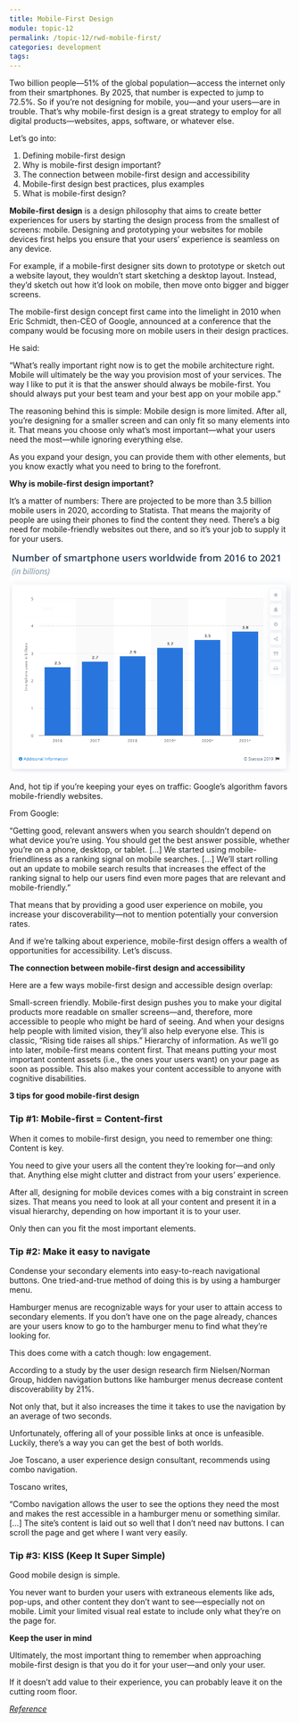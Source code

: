 ```yaml
---
title: Mobile-First Design
module: topic-12
permalink: /topic-12/rwd-mobile-first/
categories: development
tags:
---
```


<div class="divider-heading"></div>


Two billion people—51% of the global population—access the internet only from their smartphones. By 2025, that number is expected to jump to 72.5%. So if you’re not designing for mobile, you—and your users—are in trouble. That’s why mobile-first design is a great strategy to employ for all digital products—websites, apps, software, or whatever else.

Let’s go into:

1. Defining mobile-first design
2. Why is mobile-first design important?
3. The connection between mobile-first design and accessibility
4. Mobile-first design best practices, plus examples
5. What is mobile-first design?

**Mobile-first design** is a design philosophy that aims to create better experiences for users by starting the design process from the smallest of screens: mobile. Designing and prototyping your websites for mobile devices first helps you ensure that your users’ experience is seamless on any device.

For example, if a mobile-first designer sits down to prototype or sketch out a website layout, they wouldn’t start sketching a desktop layout. Instead, they’d sketch out how it’d look on mobile, then move onto bigger and bigger screens.

The mobile-first design concept first came into the limelight in 2010 when Eric Schmidt, then-CEO of Google, announced at a conference that the company would be focusing more on mobile users in their design practices.

He said:

“What’s really important right now is to get the mobile architecture right. Mobile will ultimately be the way you provision most of your services. The way I like to put it is that the answer should always be mobile-first. You should always put your best team and your best app on your mobile app.”

The reasoning behind this is simple: Mobile design is more limited. After all, you’re designing for a smaller screen and can only fit so many elements into it. That means you choose only what’s most important—what your users need the most—while ignoring everything else.

As you expand your design, you can provide them with other elements, but you know exactly what you need to bring to the forefront.

**Why is mobile-first design important?**

It’s a matter of numbers: There are projected to be more than 3.5 billion mobile users in 2020, according to Statista. That means the majority of people are using their phones to find the content they need. There’s a big need for mobile-friendly websites out there, and so it’s your job to supply it for your users.


<img src="../img/statista-mobile-first.png" alt="mobile first statistics" />

And, hot tip if you’re keeping your eyes on traffic: Google’s algorithm favors mobile-friendly websites.

From Google:

“Getting good, relevant answers when you search shouldn’t depend on what device you’re using. You should get the best answer possible, whether you’re on a phone, desktop, or tablet. […] We started using mobile-friendliness as a ranking signal on mobile searches. […] We’ll start rolling out an update to mobile search results that increases the effect of the ranking signal to help our users find even more pages that are relevant and mobile-friendly.”

That means that by providing a good user experience on mobile, you increase your discoverability—not to mention potentially your conversion rates.

And if we’re talking about experience, mobile-first design offers a wealth of opportunities for accessibility. Let’s discuss.

**The connection between mobile-first design and accessibility**

Here are a few ways mobile-first design and accessible design overlap:

Small-screen friendly. Mobile-first design pushes you to make your digital products more readable on smaller screens—and, therefore, more accessible to people who might be hard of seeing. And when your designs help people with limited vision, they’ll also help everyone else. This is classic, “Rising tide raises all ships.”
Hierarchy of information. As we’ll go into later, mobile-first means content first. That means putting your most important content assets (i.e., the ones your users want) on your page as soon as possible. This also makes your content accessible to anyone with cognitive disabilities.

**3 tips for good mobile-first design**

### Tip #1: Mobile-first = Content-first

When it comes to mobile-first design, you need to remember one thing: Content is key.

You need to give your users all the content they’re looking for—and only that. Anything else might clutter and distract from your users’ experience.

After all, designing for mobile devices comes with a big constraint in screen sizes. That means you need to look at all your content and present it in a visual hierarchy, depending on how important it is to your user.

Only then can you fit the most important elements.

### Tip #2: Make it easy to navigate

Condense your secondary elements into easy-to-reach navigational buttons. One tried-and-true method of doing this is by using a hamburger menu.

Hamburger menus are recognizable ways for your user to attain access to secondary elements. If you don’t have one on the page already, chances are your users know to go to the hamburger menu to find what they’re looking for.

This does come with a catch though: low engagement.

According to a study by the user design research firm Nielsen/Norman Group, hidden navigation buttons like hamburger menus decrease content discoverability by 21%.

Not only that, but it also increases the time it takes to use the navigation by an average of two seconds.

Unfortunately, offering all of your possible links at once is unfeasible. Luckily, there’s a way you can get the best of both worlds.

Joe Toscano, a user experience design consultant, recommends using combo navigation.

Toscano writes,

“Combo navigation allows the user to see the options they need the most and makes the rest accessible in a hamburger menu or something similar. […] The site’s content is laid out so well that I don’t need nav buttons. I can scroll the page and get where I want very easily. 

### Tip #3: KISS (Keep It Super Simple)

Good mobile design is simple.

You never want to burden your users with extraneous elements like ads, pop-ups, and other content they don’t want to see—especially not on mobile. Limit your limited visual real estate to include only what they’re on the page for.

**Keep the user in mind**

Ultimately, the most important thing to remember when approaching mobile-first design is that you do it for your user—and only your user.

If it doesn’t add value to their experience, you can probably leave it on the cutting room floor.

<a href="https://www.invisionapp.com/inside-design/mobile-first-design/" target="_new" ><em>Reference</em></a>

